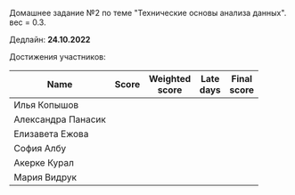 Домашнее задание №2 по теме "Технические основы анализа данных". вес = 0.3.

Дедлайн: **24.10.2022**


Достижения участников:

| Name               | Score | Weighted<br>score | Late<br>days | Final<br>score |
| ------------------ | ----- | ----------------- | ------------ | -------------- |
| Илья Копышов       |       |                   |              |                |
| Александра Панасик |       |                   |              |                |
| Елизавета Ежова    |       |                   |              |                |
| София Албу         |       |                   |              |                |
| Акерке Курал       |       |                   |              |                |
| Мария Видрук       |       |                   |              |                |
